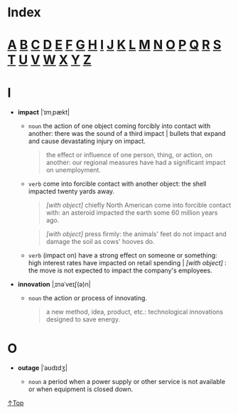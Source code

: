 # Index

# [A](#a) [B](#b) [C](#c) [D](#e) [E](#e) [F](#f) [G](#g) [H](#h) [I](#i) [J](#j) [K](#k) [L](#l) [M](#m) [N](#n) [O](#o) [P](#p) [Q](#q) [R](#r) [S](#s) [T](#t) [U](#u) [V](#v) [W](#w) [X](#x) [Y](#y) [Z](#z)

# I

- **impact** |ˈɪmˌpækt|
  
  - `noun` the action of one object coming forcibly into contact with another: there was the sound of a third impact | bullets that expand and cause devastating injury on impact.
    
    > the effect or influence of one person, thing, or action, on another: our regional measures have had a significant impact on unemployment.

  - `verb` come into forcible contact with another object: the shell impacted twenty yards away.
    
    > *[with object]* chiefly North American come into forcible contact with: an asteroid impacted the earth some 60 million years ago.
    
    >*[with object]* press firmly: the animals' feet do not impact and damage the soil as cows' hooves do.
  
  - `verb` (impact on) have a strong effect on someone or something: high interest rates have impacted on retail spending | *[with object]* : the move is not expected to impact the company's employees.

- **innovation** |ˌɪnəˈveɪʃ(ə)n|
  
  - `noun` the action or process of innovating.
    
    > a new method, idea, product, etc.: technological innovations designed to save energy.
    
# O

- **outage** |ˈaʊdɪdʒ|
  
  - `noun` a period when a power supply or other service is not available or when equipment is closed down.

[↑Top](#index)
